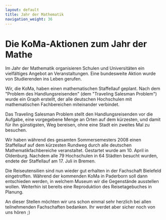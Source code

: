 ```yaml
---
layout: default
title: Jahr der Mathematik
navigation_weight: 36
---
```


# Die KoMa-Aktionen zum Jahr der Mathe

Im Jahr der Mathematik organisieren Schulen und Universitäten ein vielfältiges Angebot an Veranstaltungen. Eine bundesweite Aktion wurde von Studierenden ins Leben gerufen. 

Wir, die KoMa, haben einen mathematischen Staffellauf geplant. Nach dem "Problem des Handlungsreisenden" (dem "Traveling Salesman Problem") wurde ein Graph erstellt, der alle deutschen Hochschulen mit mathematischen Fachbereichen miteinander verbindet.

Das Traveling Salesman Problem stellt den Handlungsreisenden vor die Aufgabe, eine vorgegebene Menge an Orten auf dem kürzesten, und damit für ihn günstigsten, Weg bereisen, ohne eine Stadt ein zweites Mal zu besuchen.

Wir haben während des gesamten Sommersemesters 2008 einen Staffellauf auf dem kürzesten Rundweg durch alle deutschen Mathematikfachbereiche veranstaltet. Gestartet wurde am 10. April in Oldenburg. Nachdem alle 79 Hochschulen in 64 Städten besucht wurden, endete der Staffellauf am 17. Juli in Bremen.

Die Reiseutensilien sind nun wieder gut erhalten in der Fachschaft Bielefeld eingetroffen. Während der kommenden KoMa in Paderborn soll dann entschieden werden, in welchem Museum wir die Gegenstände ausstellen wollen. Weiterhin ist bereits eine Reproduktion des Reisetagebuches in Planung.

An dieser Stellen möchten wir uns schon einmal sehr herzlich bei allen teilnehmenden Fachschaften bedanken. Ihr werdet aber sicher noch von uns hören ;)
